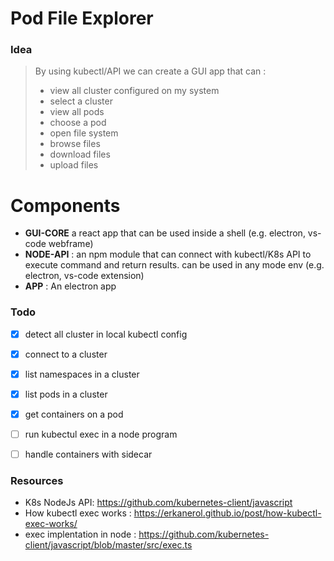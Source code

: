# Pod File Explorer



### Idea

> By using kubectl/API we can create a GUI app that can : 
>
> - view all cluster configured on my system
> - select a cluster
> - view all pods
> - choose a pod
> - open file system 
> - browse files
> - download files
> - upload files



# Components

- **GUI-CORE**  a react app that can be used inside a shell (e.g. electron, vs-code webframe)
- **NODE-API** : an npm module that can connect with kubectl/K8s API to execute command and return results. can be used in any mode env (e.g. electron, vs-code extension)
- **APP** : An electron app 



### Todo 

- [x] detect all cluster in local kubectl config
- [x] connect to a cluster
- [x] list namespaces in a cluster 
- [x] list pods in a cluster
- [x] get containers on a pod
- [ ] run kubectul exec in a node program
- [ ] handle containers with sidecar



### Resources

- K8s NodeJs API: https://github.com/kubernetes-client/javascript
- How kubectl exec works : https://erkanerol.github.io/post/how-kubectl-exec-works/
- exec implentation in node : https://github.com/kubernetes-client/javascript/blob/master/src/exec.ts